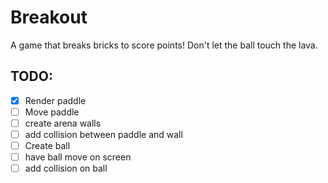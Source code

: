 # Breakout

A game that breaks bricks to score points! Don't let the ball touch the lava.

## TODO:
- [X] Render paddle
- [ ] Move paddle
- [ ] create arena walls
- [ ] add collision between paddle and wall
- [ ] Create ball
- [ ] have ball move on screen
- [ ] add collision on ball